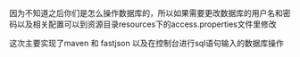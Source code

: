 因为不知道之后你们是怎么操作数据库的，所以如果需要更改数据库的用户名和密码以及相关配置可以到资源目录resources下的access.properties文件里修改

这次主要实现了maven 和 fastjson 以及在控制台进行sql语句输入的数据库操作